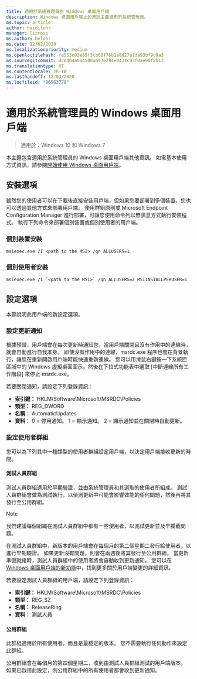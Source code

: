 ```yaml
---
title: 適用於系統管理員的 Windows 桌面用戶端
description: Windows 桌面用戶端上的資訊主要適用於系統管理員。
ms.topic: article
author: heidilohr
manager: lizross
ms.author: helohr
ms.date: 12/02/2020
ms.localizationpriority: medium
ms.openlocfilehash: fe553c03e85f3cb68f76b1a8d27e1da93bf9d9a3
ms.sourcegitcommit: dce404a0a4500a693e294e0431c93f0ae90f8b13
ms.translationtype: HT
ms.contentlocale: zh-TW
ms.lasthandoff: 12/03/2020
ms.locfileid: "96563778"
---
```

# <a name="windows-desktop-client-for-admins"></a>適用於系統管理員的 Windows 桌面用戶端

>適用於：Windows 10 和 Windows 7

本主題包含適用於系統管理員的 Windows 桌面用戶端其他資訊。 如需基本使用方式資訊，請參閱[開始使用 Windows 桌面用戶端](windowsdesktop.md)。

## <a name="installation-options"></a>安裝選項

雖然您的使用者可以在下載後直接安裝用戶端，但如果您要部署到多個裝置，您也可以透過其他方式來部署用戶端。 使用群組原則或 Microsoft Endpoint Configuration Manager 進行部署，可讓您使用命令列以無訊息方式執行安裝程式。 執行下列命令來部署個別裝置或個別使用者的用戶端。

### <a name="per-device-installation"></a>個別裝置安裝

```
msiexec.exe /I <path to the MSI> /qn ALLUSERS=1
```

### <a name="per-user-installation"></a>個別使用者安裝

```
msiexec.exe /i `<path to the MSI>` /qn ALLUSERS=2 MSIINSTALLPERUSER=1
```

## <a name="configuration-options"></a>設定選項

本節說明此用戶端的新設定選項。

### <a name="configure-update-notifications"></a>設定更新通知

根據預設，用戶端會在每次更新時通知您，當用戶端關閉且沒有作用中的連線時，就會自動進行自我本身。 即使沒有作用中的連線，msrdc.exe 程序也會在背景執行，讓您在重新開啟用戶端時能快速重新連線。 您可以用滑鼠右鍵按一下系統匣區域中的 Windows 虛擬桌面圖示，然後在下拉式功能表中選取 [中斷連線所有工作階段] 來停止 msrdc.exe。

若要關閉通知，請設定下列登錄資訊：

- **索引鍵：** HKLM\Software\Microsoft\MSRDC\Policies
- **類型：** REG_DWORD
- **名稱：** AutomaticUpdates
- **資料：** 0 = 停用通知。 1 = 顯示通知。 2 = 顯示通知並在關閉時自動更新。

### <a name="configure-user-groups"></a>設定使用者群組

您可以為下列其中一種類型的使用者群組設定用戶端，以決定用戶端接收更新的時間。

#### <a name="insider-group"></a>測試人員群組

測試人員群組適用於早期驗證，並由系統管理員和其選取的使用者所組成。 測試人員群組會做為測試執行，以偵測更新中可能會影響效能的任何問題，然後再將其發行至公用群組。

> [!NOTE]
> 我們建議每個組織在測試人員群組中都有一些使用者，以測試更新並及早攔截問題。

在測試人員群組中，新版本的用戶端會在每個月的第二個星期二發行給使用者，以進行早期驗證。 如果更新沒有問題，則會在兩週後將其發行至公用群組。 當更新準備就緒時，測試人員群組中的使用者將會自動收到更新通知。 您可以在 [Windows 桌面用戶端的新功能](windowsdesktop-whatsnew.md)中，找到更多關於用戶端變更的詳細資訊。

若要設定測試人員群組的用戶端，請設定下列登錄資訊：

- **索引鍵：** HKLM\Software\Microsoft\MSRDC\Policies
- **類型：** REG_SZ
- **名稱：** ReleaseRing
- **資料：** 測試人員

#### <a name="public-group"></a>公用群組

此群組適用於所有使用者，而且是最穩定的版本。 您不需要執行任何動作來設定此群組。

公用群組會在每個月的第四個星期二，收到由測試人員群組測試的用戶端版本。 如果已啟用此設定，則公用群組中的所有使用者都會收到更新通知。
